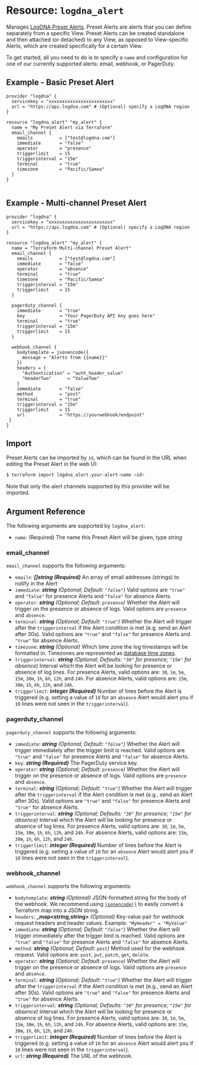 # Resource: `logdna_alert`

Manages [LogDNA Preset Alerts](https://docs.logdna.com/docs/alerts). Preset Alerts are 
alerts that you can define separately from a specific View. Preset Alerts can be created 
standalone and then attached (or detached) to any View, as opposed to View-specific 
Alerts, which are created specifically for a certain View.

To get started, all you need to do is to specify a `name` and configuration for one of
our currently supported alerts: email, webhook, or PagerDuty.

## Example - Basic Preset Alert

```hcl
provider "logdna" {
  servicekey = "xxxxxxxxxxxxxxxxxxxxxxxx"
  url = "https://api.logdna.com" # (Optional) specify a LogDNA region
}

resource "logdna_alert" "my_alert" {
  name = "My Preset Alert via Terraform"
  email_channel {
    emails          = ["test@logdna.com"]
    immediate       = "false"
    operator        = "presence"
    triggerlimit    = 15
    triggerinterval = "15m"
    terminal        = "true"
    timezone        = "Pacific/Samoa"
  }
}


```
## Example - Multi-channel Preset Alert

```hcl
provider "logdna" {
  servicekey = "xxxxxxxxxxxxxxxxxxxxxxxx"
  url = "https://api.logdna.com" # (Optional) specify a LogDNA region
}

resource "logdna_alert" "my_alert" {
  name = "Terraform Multi-channel Preset Alert"
  email_channel {
    emails          = ["test@logdna.com"]
    immediate       = "false"
    operator        = "absence"
    terminal        = "true"
    timezone        = "Pacific/Samoa"
    triggerinterval = "15m"
    triggerlimit    = 15
  }

  pagerduty_channel {
    immediate       = "true"
    key             = "Your PagerDuty API key goes here"
    terminal        = "true"
    triggerinterval = "15m"
    triggerlimit    = 15
  }

  webhook_channel {
    bodytemplate = jsonencode({
      message = "Alerts from {{name}}"
    })
    headers = {
      "Authentication" = "auth_header_value"
      "HeaderTwo"      = "ValueTwo"
    }
    immediate       = "false"
    method          = "post"
    terminal        = "true"
    triggerinterval = "15m"
    triggerlimit    = 15
    url             = "https://yourwebhook/endpoint"
 }
}
```

## Import

Preset Alerts can be imported by `id`, which can be found in the URL when editing the
Preset Alert in the web UI:

```sh
$ terraform import logdna_alert.your-alert-name <id>
```

Note that only the alert channels supported by this provider will be imported.

## Argument Reference

The following arguments are supported by `logdna_alert`:

- `name`: (Required) The name this Preset Alert will be given, type _string_

### email_channel

`email_channel` supports the following arguments:

- `emails`: **_[]string (Required)_** An array of email addresses (strings) to notify in 
  the Alert
- `immediate`: **_string_** _(Optional; Default: `"false"`)_ Valid options are `"true"` 
  and `"false"` for presence Alerts and `"false"` for absence Alerts.
- `operator`: **_string_** _(Optional; Default: `presence`)_ Whether the Alert will 
  trigger on the presence or absence of logs. Valid options are `presence` and `absence`.
- `terminal`: **_string_** _(Optional; Default: `"true"`)_ Whether the Alert will trigger
  after the `triggerinterval` if the Alert condition is met (e.g. send an Alert after 
  30s). Valid options are `"true"` and `"false"` for presence Alerts and `"true"` for
  absence Alerts.
- `timezone`: **_string_** _(Optional)_ Which time zone the log timestamps will be
  formatted in. Timezones are represented as
  [database time zones](https://en.wikipedia.org/wiki/List_of_tz_database_time_zones).
- `triggerinterval`: **_string_** _(Optional; Defaults: `"30"` for presence; `"15m"` for 
  absence)_ Interval which the Alert will be looking for presence or absence of log lines.
  For presence Alerts, valid options are: `30`, `1m`, `5m`, `15m`, `30m`, `1h`, `6h`,
  `12h`, and `24h`. For absence Alerts, valid options are: `15m`, `30m`, `1h`, `6h`, 
  `12h`, and `24h`.
- `triggerlimit`: **_integer (Required)_** Number of lines before the Alert is triggered
  (e.g. setting a value of `10` for an `absence` Alert would alert you if `10` lines were
  not seen in the `triggerinterval`).

### pagerduty_channel

`pagerduty_channel` supports the following arguments:

- `immediate`: **_string_** _(Optional; Default: `"false"`)_ Whether the Alert will 
  trigger immediately after the trigger limit is reached. Valid options are `"true"` and
  `"false"` for presence Alerts and `"false"` for absence Alerts.
- `key`: **_string (Required)_** The PagerDuty service key.
- `operator`: **_string_** _(Optional; Default: `presence`)_ Whether the Alert will 
  trigger on the presence or absence of logs. Valid options are `presence` and `absence`.
- `terminal`: **_string_** _(Optional; Default: `"true"`)_ Whether the Alert will trigger
  after the `triggerinterval` if the Alert condition is met (e.g., send an Alert after
  30s). Valid options are `"true"` and `"false"` for presence Alerts and `"true"` for
  absence Alerts.
- `triggerinterval`: **_string_** _(Optional; Defaults: `"30"` for presence; `"15m"` for
  absence)_ Interval which the Alert will be looking for presence or absence of log lines.
  For presence Alerts, valid options are: `30`, `1m`, `5m`, `15m`, `30m`, `1h`, `6h`,
  `12h`, and `24h`. For absence Alerts, valid options are: `15m`, `30m`, `1h`, `6h`,
  `12h`, and `24h`.
- `triggerlimit`: **_integer (Required)_** Number of lines before the Alert is triggered
  (e.g. setting a value of `10` for an `absence` Alert would alert you if `10` lines were
  not seen in the `triggerinterval`).

### webhook_channel

`webhook_channel` supports the following arguments:

- `bodytemplate`: **_string_** _(Optional)_ JSON-formatted string for the body of the
  webhook. We recommend using
  [`jsonencode()`](https://www.terraform.io/docs/configuration/functions/jsonencode.html)
  to easily convert a Terraform map into a JSON string.
- `headers`: **_map<string,string>** _(Optional)_ Key-value pair for webhook request
  headers and header values. Example: `"MyHeader" = "MyValue"`
- `immediate`: **_string_** _(Optional; Default: `"false"`)_ Whether the Alert will
  trigger immediately after the trigger limit is reached. Valid options are `"true"` and
  `"false"` for presence Alerts and `"false"` for absence Alerts.
- `method`: **_string_** _(Optional; Default: `post`)_ Method used for the webhook
  request. Valid options are: `post`, `put`, `patch`, `get`, `delete`.
- `operator`: **_string_** _(Optional; Default: `presence`)_ Whether the Alert will
  trigger on the presence or absence of logs. Valid options are `presence` and `absence`.
- `terminal`: **_string_** _(Optional; Default: `"true"`)_ Whether the Alert will trigger
  after the `triggerinterval` if the Alert condition is met (e.g., send an Alert after
  30s). Valid options are `"true"` and `"false"` for presence Alerts and `"true"` for
  absence Alerts.
- `triggerinterval`: **_string_** _(Optional; Defaults: `"30"` for presence; `"15m"` for
  absence)_ Interval which the Alert will be looking for presence or absence of log lines.
  For presence Alerts, valid options are: `30`, `1m`, `5m`, `15m`, `30m`, `1h`, `6h`,
  `12h`, and `24h`. For absence Alerts, valid options are: `15m`, `30m`, `1h`, `6h`,
  `12h`, and `24h`.
- `triggerlimit`: **_integer (Required)_** Number of lines before the Alert is triggered
  (e.g. setting a value of `10` for an `absence` Alert would alert you if `10` lines were
  not seen in the `triggerinterval`).
- `url`: **_string (Required)_** The URL of the webhook.
